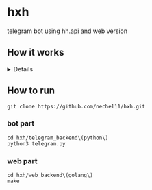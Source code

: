 # hxh
telegram bot using hh.api and web version

## How it works
<details>
    <summary![Peek 2022-08-08 12-23](https://user-images.githubusercontent.com/91884862/183387457-3cfc0579-9211-41d1-9748-e9e393d94a04.gif)
>bot part</summary>
    
</details>

## How to run 
```
git clone https://github.com/nechel11/hxh.git
```
### bot part
```
cd hxh/telegram_backend\(python\)
python3 telegram.py
```
### web part
```
cd hxh/web_backend\(golang\)
make
```
